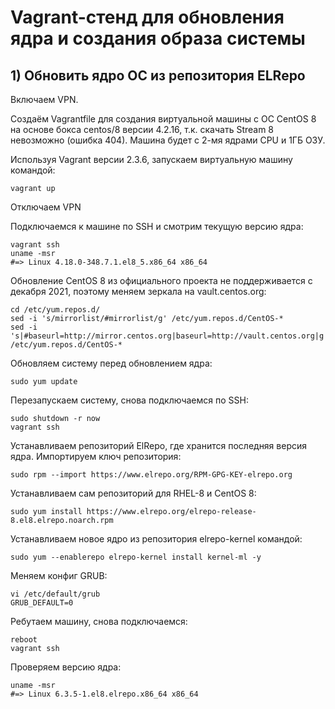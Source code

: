 # Vagrant-стенд для обновления ядра и создания образа системы

## 1) Обновить ядро ОС из репозитория ELRepo

Включаем VPN.

Создаём Vagrantfile для создания виртуальной машины с ОС CentOS 8 на основе бокса centos/8 версии 4.2.16, т.к. скачать Stream 8 невозможно (ошибка 404). Машина будет с 2-мя ядрами CPU и 1ГБ ОЗУ.

Используя Vagrant версии 2.3.6, запускаем виртуальную машину командой:

```
vagrant up  
```

Отключаем VPN

Подключаемся к машине по SSH и смотрим текущую версию ядра:

```
vagrant ssh
uname -msr
#=> Linux 4.18.0-348.7.1.el8_5.x86_64 x86_64
```
Обновление CentOS 8 из официального проекта не поддерживается с декабря 2021, поэтому меняем зеркала на vault.centos.org:
```
cd /etc/yum.repos.d/
sed -i 's/mirrorlist/#mirrorlist/g' /etc/yum.repos.d/CentOS-*
sed -i 's|#baseurl=http://mirror.centos.org|baseurl=http://vault.centos.org|g' /etc/yum.repos.d/CentOS-*
```
Обновляем систему перед обновлением ядра:
```
sudo yum update
```
Перезапускаем систему, снова подключаемся по SSH:
```
sudo shutdown -r now
vagrant ssh
```
Устанавливаем репозиторий ElRepo, где хранится последняя версия ядра. Импортируем ключ репозитория:
```
sudo rpm --import https://www.elrepo.org/RPM-GPG-KEY-elrepo.org
```
Устанавливаем сам репозиторий для RHEL-8 и CentOS 8:
```
sudo yum install https://www.elrepo.org/elrepo-release-8.el8.elrepo.noarch.rpm
```
Устанавливаем новое ядро из репозитория elrepo-kernel командой:
```
sudo yum --enablerepo elrepo-kernel install kernel-ml -y
```
Меняем конфиг GRUB:
```
vi /etc/default/grub
GRUB_DEFAULT=0
```
Ребутаем машину, снова подключаемся:
```
reboot
vagrant ssh
```
Проверяем версию ядра:
```
uname -msr
#=> Linux 6.3.5-1.el8.elrepo.x86_64 x86_64
```

























